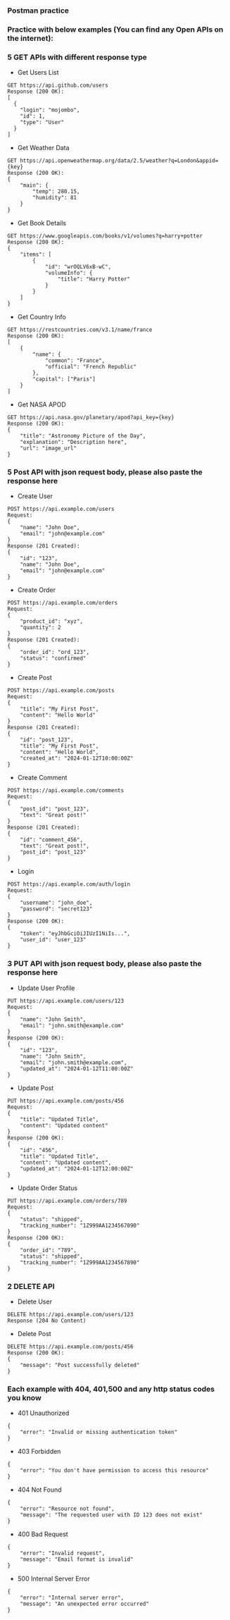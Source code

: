 ### Postman practice
### Practice with below examples (You can find any Open APIs on the internet):
### 5 GET APIs with different response type

- Get Users List
```
GET https://api.github.com/users
Response (200 OK):
[
  {
    "login": "mojombo",
    "id": 1,
    "type": "User"
  }
]
```
- Get Weather Data
```
GET https://api.openweathermap.org/data/2.5/weather?q=London&appid={key}
Response (200 OK):
{
    "main": {
        "temp": 280.15,
        "humidity": 81
    }
}
```
- Get Book Details
```
GET https://www.googleapis.com/books/v1/volumes?q=harry+potter
Response (200 OK):
{
    "items": [
        {
            "id": "wrOQLV6xB-wC",
            "volumeInfo": {
                "title": "Harry Potter"
            }
        }
    ]
}
```
- Get Country Info
```
GET https://restcountries.com/v3.1/name/france
Response (200 OK):
[
    {
        "name": {
            "common": "France",
            "official": "French Republic"
        },
        "capital": ["Paris"]
    }
]
```
- Get NASA APOD
```
GET https://api.nasa.gov/planetary/apod?api_key={key}
Response (200 OK):
{
    "title": "Astronomy Picture of the Day",
    "explanation": "Description here",
    "url": "image_url"
}
```
### 5 Post API with json request body, please also paste the response here
- Create User
```
POST https://api.example.com/users
Request:
{
    "name": "John Doe",
    "email": "john@example.com"
}
Response (201 Created):
{
    "id": "123",
    "name": "John Doe",
    "email": "john@example.com"
}
```
- Create Order
```
POST https://api.example.com/orders
Request:
{
    "product_id": "xyz",
    "quantity": 2
}
Response (201 Created):
{
    "order_id": "ord_123",
    "status": "confirmed"
}
```
- Create Post
```
POST https://api.example.com/posts
Request:
{
    "title": "My First Post",
    "content": "Hello World"
}
Response (201 Created):
{
    "id": "post_123",
    "title": "My First Post",
    "content": "Hello World",
    "created_at": "2024-01-12T10:00:00Z"
}
```
- Create Comment
```
POST https://api.example.com/comments
Request:
{
    "post_id": "post_123",
    "text": "Great post!"
}
Response (201 Created):
{
    "id": "comment_456",
    "text": "Great post!",
    "post_id": "post_123"
}
```
- Login
```
POST https://api.example.com/auth/login
Request:
{
    "username": "john_doe",
    "password": "secret123"
}
Response (200 OK):
{
    "token": "eyJhbGciOiJIUzI1NiIs...",
    "user_id": "user_123"
}
```
### 3 PUT API with json request body, please also paste the response here

- Update User Profile
```
PUT https://api.example.com/users/123
Request:
{
    "name": "John Smith",
    "email": "john.smith@example.com"
}
Response (200 OK):
{
    "id": "123",
    "name": "John Smith",
    "email": "john.smith@example.com",
    "updated_at": "2024-01-12T11:00:00Z"
}
```

- Update Post
```
PUT https://api.example.com/posts/456
Request:
{
    "title": "Updated Title",
    "content": "Updated content"
}
Response (200 OK):
{
    "id": "456",
    "title": "Updated Title",
    "content": "Updated content",
    "updated_at": "2024-01-12T12:00:00Z"
}
```

- Update Order Status
```
PUT https://api.example.com/orders/789
Request:
{
    "status": "shipped",
    "tracking_number": "1Z999AA1234567890"
}
Response (200 OK):
{
    "order_id": "789",
    "status": "shipped",
    "tracking_number": "1Z999AA1234567890"
}
```
### 2 DELETE API
- Delete User
```
DELETE https://api.example.com/users/123
Response (204 No Content)
```

- Delete Post
```
DELETE https://api.example.com/posts/456
Response (200 OK):
{
    "message": "Post successfully deleted"
}
```

### Each example with 404, 401,500 and any http status codes you know

- 401 Unauthorized
```
{
    "error": "Invalid or missing authentication token"
}
```

- 403 Forbidden
```
{
    "error": "You don't have permission to access this resource"
}
```

- 404 Not Found
```
{
    "error": "Resource not found",
    "message": "The requested user with ID 123 does not exist"
}
```

- 400 Bad Request
```
{
    "error": "Invalid request",
    "message": "Email format is invalid"
}
```

- 500 Internal Server Error
```
{
    "error": "Internal server error",
    "message": "An unexpected error occurred"
}
```